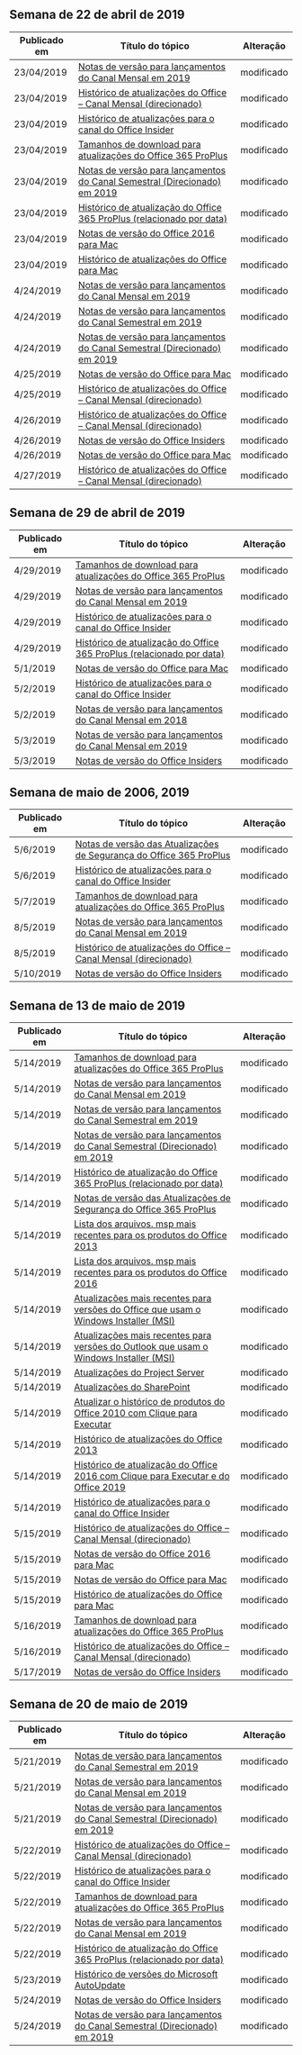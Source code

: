 <!-- This file is generated automatically each week. Changes made to this file will be overwritten.-->




## <a name="week-of-april-22-2019"></a>Semana de 22 de abril de 2019


| Publicado em |Título do tópico | Alteração |
|------|------------|--------|
| 23/04/2019 | [Notas de versão para lançamentos do Canal Mensal em 2019](/OfficeUpdates/monthly-channel-2019) | modificado |
| 23/04/2019 | [Histórico de atualizações do Office – Canal Mensal (direcionado)](/OfficeUpdates/update-history-monthly-channel-targeted) | modificado |
| 23/04/2019 | [Histórico de atualizações para o canal do Office Insider](/OfficeUpdates/update-history-office-insider) | modificado |
| 23/04/2019 | [Tamanhos de download para atualizações do Office 365 ProPlus](/OfficeUpdates/download-sizes-office365-proplus-updates) | modificado |
| 23/04/2019 | [Notas de versão para lançamentos do Canal Semestral (Direcionado) em 2019](/OfficeUpdates/semi-annual-channel-targeted-2019) | modificado |
| 23/04/2019 | [Histórico de atualização do Office 365 ProPlus (relacionado por data)](/OfficeUpdates/update-history-office365-proplus-by-date) | modificado |
| 23/04/2019 | [Notas de versão do Office 2016 para Mac](/OfficeUpdates/release-notes-office-2016-mac) | modificado |
| 23/04/2019 | [Histórico de atualizações do Office para Mac](/OfficeUpdates/update-history-office-for-mac) | modificado |
| 4/24/2019 | [Notas de versão para lançamentos do Canal Mensal em 2019](/OfficeUpdates/monthly-channel-2019) | modificado |
| 4/24/2019 | [Notas de versão para lançamentos do Canal Semestral em 2019](/OfficeUpdates/semi-annual-channel-2019) | modificado |
| 4/24/2019 | [Notas de versão para lançamentos do Canal Semestral (Direcionado) em 2019](/OfficeUpdates/semi-annual-channel-targeted-2019) | modificado |
| 4/25/2019 | [Notas de versão do Office para Mac](/OfficeUpdates/release-notes-office-for-mac) | modificado |
| 4/25/2019 | [Histórico de atualizações do Office – Canal Mensal (direcionado)](/OfficeUpdates/update-history-monthly-channel-targeted) | modificado |
| 4/26/2019 | [Histórico de atualizações do Office – Canal Mensal (direcionado)](/OfficeUpdates/update-history-monthly-channel-targeted) | modificado |
| 4/26/2019 | [Notas de versão do Office Insiders](/OfficeUpdates/release-notes-office-insider) | modificado |
| 4/26/2019 | [Notas de versão do Office para Mac](/OfficeUpdates/release-notes-office-for-mac) | modificado |
| 4/27/2019 | [Histórico de atualizações do Office – Canal Mensal (direcionado)](/OfficeUpdates/update-history-monthly-channel-targeted) | modificado |


## <a name="week-of-april-29-2019"></a>Semana de 29 de abril de 2019


| Publicado em |Título do tópico | Alteração |
|------|------------|--------|
| 4/29/2019 | [Tamanhos de download para atualizações do Office 365 ProPlus](/OfficeUpdates/download-sizes-office365-proplus-updates) | modificado |
| 4/29/2019 | [Notas de versão para lançamentos do Canal Mensal em 2019](/OfficeUpdates/monthly-channel-2019) | modificado |
| 4/29/2019 | [Histórico de atualizações para o canal do Office Insider](/OfficeUpdates/update-history-office-insider) | modificado |
| 4/29/2019 | [Histórico de atualização do Office 365 ProPlus (relacionado por data)](/OfficeUpdates/update-history-office365-proplus-by-date) | modificado |
| 5/1/2019 | [Notas de versão do Office para Mac](/OfficeUpdates/release-notes-office-for-mac) | modificado |
| 5/2/2019 | [Histórico de atualizações para o canal do Office Insider](/OfficeUpdates/update-history-office-insider) | modificado |
| 5/2/2019 | [Notas de versão para lançamentos do Canal Mensal em 2018](/OfficeUpdates/monthly-channel-2018) | modificado |
| 5/3/2019 | [Notas de versão para lançamentos do Canal Mensal em 2019](/OfficeUpdates/monthly-channel-2019) | modificado |
| 5/3/2019 | [Notas de versão do Office Insiders](/OfficeUpdates/release-notes-office-insider) | modificado |


## <a name="week-of-may-06-2019"></a>Semana de maio de 2006, 2019


| Publicado em |Título do tópico | Alteração |
|------|------------|--------|
| 5/6/2019 | [Notas de versão das Atualizações de Segurança do Office 365 ProPlus](/OfficeUpdates/office365-proplus-security-updates) | modificado |
| 5/6/2019 | [Histórico de atualizações para o canal do Office Insider](/OfficeUpdates/update-history-office-insider) | modificado |
| 5/7/2019 | [Tamanhos de download para atualizações do Office 365 ProPlus](/OfficeUpdates/download-sizes-office365-proplus-updates) | modificado |
| 8/5/2019 | [Notas de versão para lançamentos do Canal Mensal em 2019](/OfficeUpdates/monthly-channel-2019) | modificado |
| 8/5/2019 | [Histórico de atualizações do Office – Canal Mensal (direcionado)](/OfficeUpdates/update-history-monthly-channel-targeted) | modificado |
| 5/10/2019 | [Notas de versão do Office Insiders](/OfficeUpdates/release-notes-office-insider) | modificado |


## <a name="week-of-may-13-2019"></a>Semana de 13 de maio de 2019


| Publicado em |Título do tópico | Alteração |
|------|------------|--------|
| 5/14/2019 | [Tamanhos de download para atualizações do Office 365 ProPlus](/OfficeUpdates/download-sizes-office365-proplus-updates) | modificado |
| 5/14/2019 | [Notas de versão para lançamentos do Canal Mensal em 2019](/OfficeUpdates/monthly-channel-2019) | modificado |
| 5/14/2019 | [Notas de versão para lançamentos do Canal Semestral em 2019](/OfficeUpdates/semi-annual-channel-2019) | modificado |
| 5/14/2019 | [Notas de versão para lançamentos do Canal Semestral (Direcionado) em 2019](/OfficeUpdates/semi-annual-channel-targeted-2019) | modificado |
| 5/14/2019 | [Histórico de atualização do Office 365 ProPlus (relacionado por data)](/OfficeUpdates/update-history-office365-proplus-by-date) | modificado |
| 5/14/2019 | [Notas de versão das Atualizações de Segurança do Office 365 ProPlus](/OfficeUpdates/office365-proplus-security-updates) | modificado |
| 5/14/2019 | [Lista dos arquivos. msp mais recentes para os produtos do Office 2013](/OfficeUpdates/msp-files-office-2013) | modificado |
| 5/14/2019 | [Lista dos arquivos. msp mais recentes para os produtos do Office 2016](/OfficeUpdates/msp-files-office-2016) | modificado |
| 5/14/2019 | [Atualizações mais recentes para versões do Office que usam o Windows Installer (MSI)](/OfficeUpdates/office-updates-msi) | modificado |
| 5/14/2019 | [Atualizações mais recentes para versões do Outlook que usam o Windows Installer (MSI)](/OfficeUpdates/outlook-updates-msi) | modificado |
| 5/14/2019 | [Atualizações do Project Server](/OfficeUpdates/project-server-updates) | modificado |
| 5/14/2019 | [Atualizações do SharePoint](/OfficeUpdates/sharepoint-updates) | modificado |
| 5/14/2019 | [Atualizar o histórico de produtos do Office 2010 com Clique para Executar](/OfficeUpdates/update-history-office-2010-click-to-run) | modificado |
| 5/14/2019 | [Histórico de atualizações do Office 2013](/OfficeUpdates/update-history-office-2013) | modificado |
| 5/14/2019 | [Histórico de atualização do Office 2016 com Clique para Executar e do Office 2019](/OfficeUpdates/update-history-office-2019) | modificado |
| 5/14/2019 | [Histórico de atualizações para o canal do Office Insider](/OfficeUpdates/update-history-office-insider) | modificado |
| 5/15/2019 | [Histórico de atualizações do Office – Canal Mensal (direcionado)](/OfficeUpdates/update-history-monthly-channel-targeted) | modificado |
| 5/15/2019 | [Notas de versão do Office 2016 para Mac](/OfficeUpdates/release-notes-office-2016-mac) | modificado |
| 5/15/2019 | [Notas de versão do Office para Mac](/OfficeUpdates/release-notes-office-for-mac) | modificado |
| 5/15/2019 | [Histórico de atualizações do Office para Mac](/OfficeUpdates/update-history-office-for-mac) | modificado |
| 5/16/2019 | [Tamanhos de download para atualizações do Office 365 ProPlus](/OfficeUpdates/download-sizes-office365-proplus-updates) | modificado |
| 5/16/2019 | [Histórico de atualizações do Office – Canal Mensal (direcionado)](/OfficeUpdates/update-history-monthly-channel-targeted) | modificado |
| 5/17/2019 | [Notas de versão do Office Insiders](/OfficeUpdates/release-notes-office-insider) | modificado |


## <a name="week-of-may-20-2019"></a>Semana de 20 de maio de 2019


| Publicado em |Título do tópico | Alteração |
|------|------------|--------|
| 5/21/2019 | [Notas de versão para lançamentos do Canal Semestral em 2019](/OfficeUpdates/semi-annual-channel-2019) | modificado |
| 5/21/2019 | [Notas de versão para lançamentos do Canal Mensal em 2019](/OfficeUpdates/monthly-channel-2019) | modificado |
| 5/21/2019 | [Notas de versão para lançamentos do Canal Semestral (Direcionado) em 2019](/OfficeUpdates/semi-annual-channel-targeted-2019) | modificado |
| 5/22/2019 | [Histórico de atualizações do Office – Canal Mensal (direcionado)](/OfficeUpdates/update-history-monthly-channel-targeted) | modificado |
| 5/22/2019 | [Histórico de atualizações para o canal do Office Insider](/OfficeUpdates/update-history-office-insider) | modificado |
| 5/22/2019 | [Tamanhos de download para atualizações do Office 365 ProPlus](/OfficeUpdates/download-sizes-office365-proplus-updates) | modificado |
| 5/22/2019 | [Notas de versão para lançamentos do Canal Mensal em 2019](/OfficeUpdates/monthly-channel-2019) | modificado |
| 5/22/2019 | [Histórico de atualização do Office 365 ProPlus (relacionado por data)](/OfficeUpdates/update-history-office365-proplus-by-date) | modificado |
| 5/23/2019 | [Histórico de versões do Microsoft AutoUpdate](/OfficeUpdates/release-history-microsoft-autoupdate) | modificado |
| 5/24/2019 | [Notas de versão do Office Insiders](/OfficeUpdates/release-notes-office-insider) | modificado |
| 5/24/2019 | [Notas de versão para lançamentos do Canal Semestral (Direcionado) em 2019](/OfficeUpdates/semi-annual-channel-targeted-2019) | modificado |
